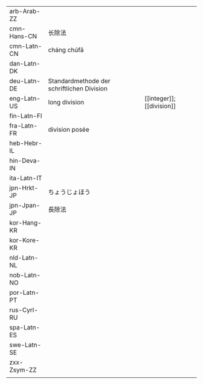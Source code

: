 | | | |
|-|-|-|
| arb-Arab-ZZ |  |  |
| cmn-Hans-CN | 长除法 |  |
| cmn-Latn-CN | cháng chúfǎ |  |
| dan-Latn-DK |  |  |
| deu-Latn-DE | Standardmethode der schriftlichen Division |  |
| eng-Latn-US | long division | [[integer]]; [[division]] |
| fin-Latn-FI |  |  |
| fra-Latn-FR | division posée |  |
| heb-Hebr-IL |  |  |
| hin-Deva-IN |  |  |
| ita-Latn-IT |  |  |
| jpn-Hrkt-JP | ちょうじょほう |  |
| jpn-Jpan-JP | 長除法 |  |
| kor-Hang-KR |  |  |
| kor-Kore-KR |  |  |
| nld-Latn-NL |  |  |
| nob-Latn-NO |  |  |
| por-Latn-PT |  |  |
| rus-Cyrl-RU |  |  |
| spa-Latn-ES |  |  |
| swe-Latn-SE |  |  |
| zxx-Zsym-ZZ |  |  |
|  |  |  |
